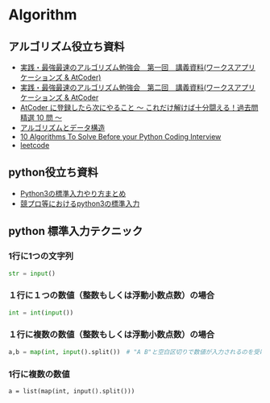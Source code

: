 # Algorithm

## アルゴリズム役立ち資料
- [実践・最強最速のアルゴリズム勉強会　第一回　講義資料(ワークスアプリケーションズ & AtCoder)](https://www.slideshare.net/chokudai/wap-atcoder1)
- [実践・最強最速のアルゴリズム勉強会　第二回　講義資料(ワークスアプリケーションズ & AtCoder](https://www.slideshare.net/chokudai/wap-atcoder2)
- [AtCoder に登録したら次にやること ～ これだけ解けば十分闘える！過去問精選 10 問 ～](https://qiita.com/drken/items/fd4e5e3630d0f5859067)
- [アルゴリズムとデータ構造](https://www.codereading.com/algo_and_ds/)
- [10 Algorithms To Solve Before your Python Coding Interview](https://towardsdatascience.com/10-algorithms-to-solve-before-your-python-coding-interview-feb74fb9bc27)
- [leetcode](https://leetcode.com/problemset/all/)

## python役立ち資料
- [Python3の標準入力やり方まとめ](https://qiita.com/yasu_teco/items/e8db933ac4f647166996)
- [競プロ等におけるpython3の標準入力](https://qiita.com/zenrshon/items/c4f3849552348b3dbe67)

## python 標準入力テクニック

### 1行に1つの文字列
```python
str = input()
```

### １行に１つの数値（整数もしくは浮動小数点数）の場合
```python
int = int(input())
```

### １行に複数の数値（整数もしくは浮動小数点数）の場合
```python
a,b = map(int, input().split())　# "A B"と空白区切りで数値が入力されるのを受け取る
```

### 1行に複数の数値
```
a = list(map(int, input().split()))
```

